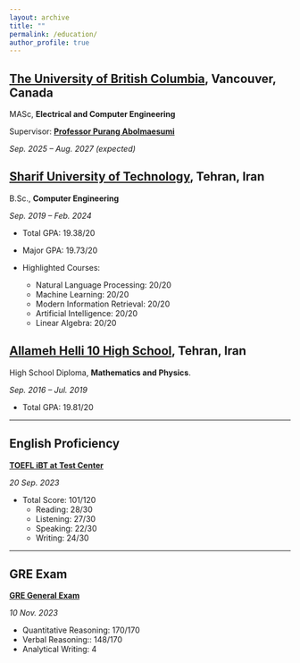 ```yaml
---
layout: archive
title: ""
permalink: /education/
author_profile: true
---
```


## [**The University of British Columbia**](https://www.ubc.ca/), Vancouver, Canada

MASc, **Electrical and Computer Engineering**

Supervisor: [**Professor Purang Abolmaesumi**](https://ece.ubc.ca/purang-abolmaesumi/)

*Sep. 2025 – Aug. 2027 (expected)*

## [**Sharif University of Technology**](https://en.sharif.edu/), Tehran, Iran

B.Sc., **Computer Engineering**

*Sep. 2019 – Feb. 2024*

- Total GPA: 19.38/20

- Major GPA: 19.73/20
  
- Highlighted Courses:

  - Natural Language Processing: 20/20
  - Machine Learning: 20/20
  - Modern Information Retrieval: 20/20
  - Artificial Intelligence: 20/20
  - Linear Algebra: 20/20
  

## [**Allameh Helli 10 High School**](https://helli10.ir/), Tehran, Iran

High School Diploma, **Mathematics and Physics**.

*Sep. 2016 – Jul. 2019*

- Total GPA: 19.81/20

---

## **English Proficiency**

[**TOEFL iBT at Test Center**](https://www.ets.org/toefl.html)

*20 Sep. 2023*

- Total Score: 101/120
  - Reading: 28/30
  - Listening: 27/30
  - Speaking: 22/30
  - Writing: 24/30
  
---

## **GRE Exam**

[**GRE General Exam**](https://www.ets.org/gre.html)

*10 Nov. 2023*

- Quantitative Reasoning: 170/170
- Verbal Reasoning:: 148/170
- Analytical Writing: 4
  
